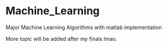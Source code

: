 # Machine_Learning
Major Machine Learning Algorithms with matlab implementation

More topic will be added after my finals lmao.
